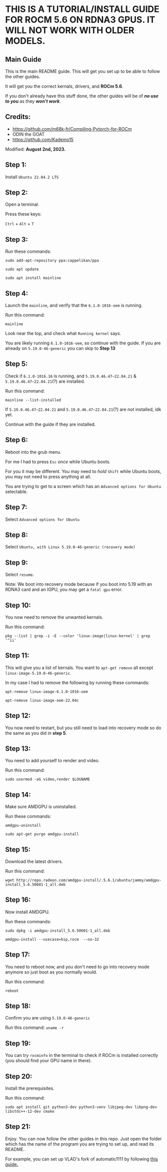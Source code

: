 # THIS IS A TUTORIAL/INSTALL GUIDE FOR ROCM 5.6 ON RDNA3 GPUS. IT WILL NOT WORK WITH OLDER MODELS.
## Main Guide
This is the main README guide. This will get you set up to be able to follow the other guides.

It will get you the correct kernals, drivers, and **ROCm 5.6**.

If you don't already have this stuff done, the other guides will be of ***no use to you*** as they ***won't work***.

## Credits:
- https://github.com/m68k-fr/Compiling-Pytorch-for-ROCm
- ODIN the GOAT
- https://github.com/Kademo15

Modified: **August 2nd, 2023.**

## Step 1:
Install `Ubuntu 22.04.2 LTS`

## Step 2:
Open a terminal.

Press these keys:

`Ctrl` + `Alt` + `T`

## Step 3:
Run these commands:

`sudo add-apt-repository ppa:cappelikan/ppa`

`sudo apt update`

`sudo apt install mainline`

## Step 4:
Launch the `mainline`, and verify that the `6.1.0-1016-oem` is running.

Run this command:

`mainline`

Look near the top, and check what `Running kernel` says.

You are likely running `6.1.0-1016-oem`, so continue with the guide. If you are already on `5.19.0-46-generic` you can skip to **Step 13**

## Step 5:
Check if `6.1.0-1016.16` is running, and `5.19.0.46.47~22.04.21` & `5.19.0.46.47~22.04.21`(?) are installed.

Run this command:

`mainline --list-installed`

If `5.19.0.46.47~22.04.21` and `5.19.0.46.47~22.04.21`(?) are not installed, idk yet.

Continue with the guide if they are installed.

## Step 6:
Reboot into the grub menu.

For me I had to press `Esc` *once* while Ubuntu boots.

For you it may be different. You may need to *hold* `Shift` while Ubuntu boots, you may not need to press anything at all.

You are trying to get to a screen which has an `Advanced options for Ubuntu` selectable.

## Step 7:
Select `Advanced options for Ubuntu`

## Step 8:
Select `Ubuntu, with Linux 5.19.0-46-generic (recovery mode)`

## Step 9:
Select `resume`.

Note: We boot into recovery mode because if you boot into 5.19 with an RDNA3 card and an IGPU, you may get a `fatal gpu` error.

## Step 10:
You now need to remove the unwanted kernals.

Run this command:

`pkg --list | grep -i -E --color 'linux-image|linux-kernel' | grep '^ii'`

## Step 11:
This will give you a list of kernals. You want to `apt-get remove` all except `linux-image-5.19.0-46-generic`.

In my case I had to remove the following by running these commands:

`apt-remove linux-image-6.1.0-1016-oem`

`apt-remove linux-image-oem-22.04c`

## Step 12:
You now need to restart, but you still need to load into recovery mode so do the same as you did in **step 5**.

## Step 13:
You need to add yourself to render and video.

Run this command:

`sudo usermod -aG video,render $LOGNAME`

## Step 14:
Make sure AMDGPU is uninstalled.

Run these commands:

`amdgpu-uninstall`

`sudo apt-get purge amdgpu-install`

## Step 15:
Download the latest drivers.

Run this command:

`wget http://repo.radeon.com/amdgpu-install/.5.6.1/ubuntu/jammy/amdgpu-install_5.6.50601-1_all.deb`

## Step 16:
Now install AMDGPU.

Run these commands:

`sudo dpkg -i amdgpu-install_5.6.50601-1_all.deb`

`amdgpu-install --usecase=hip,rocm  --no-32`

## Step 17:
You need to reboot now, and you don't need to go into recovery mode anymore so just boot as you normally would.

Run this command:

`reboot`

## Step 18:
Confirm you are using `5.19.0-46-generic`

Run this command:
`uname -r`

## Step 19:
You can try `rocminfo` in the terminal to check if ROCm is installed correctly (you should find your GPU name in there).

## Step 20:
Install the prerequisites.

Run this command:

`sudo apt install git python3-dev python3-venv libjpeg-dev libpng-dev libstdc++-12-dev cmake`

## Step 21:
Enjoy. You can now follow the other guides in this repo. Just open the folder which has the name of the program you are trying to set up, and read its README.

For example, you can set up VLAD's fork of automatic1111 by following [this guide.](https://github.com/xzuyn/ROCm-Guides/tree/main/VLAD_SD.Next)
